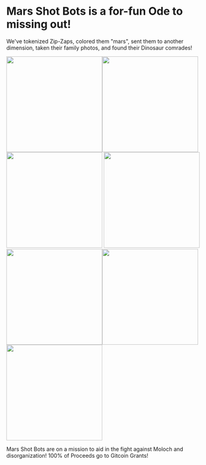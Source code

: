 <h1>Mars Shot Bots is a for-fun Ode to missing out!</h1>

We've tokenized Zip-Zaps, colored them "mars", sent them to another dimension, taken their family photos, and found their Dinosaur comrades!

<img src= "https://user-images.githubusercontent.com/21132103/135722266-2066b08a-6fd7-44b3-9d7d-0c0e0c0a9775.png" width="250"><img src= "https://user-images.githubusercontent.com/21132103/135722084-1f7689ee-17a1-4718-9c7f-561b1eae5a82.png" width="250"> <img src= "https://user-images.githubusercontent.com/21132103/135722037-d96a3ffe-20b3-4822-856e-099a80e7a3dc.png" width="250"> 
<img src= "https://user-images.githubusercontent.com/21132103/135722289-f7649325-8744-40a8-a538-3f8f95248443.png" width="250">
<img src= "https://user-images.githubusercontent.com/21132103/135722829-598bc9b1-10a8-49cd-be15-7cab785118a1.png" width="250"><img src= "https://user-images.githubusercontent.com/21132103/135731856-11e98074-d5c0-4cc0-bc7a-5da93ec64ea5.png" width="250"><img src= "https://user-images.githubusercontent.com/21132103/135732563-f80ec32a-7a68-40b5-a4a3-ef75b10ea072.png" width="250">

Mars Shot Bots are on a mission to aid in the fight against Moloch and disorganization! 100% of Proceeds go to Gitcoin Grants!
